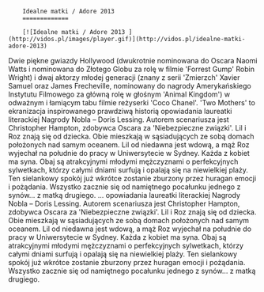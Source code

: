 
        Idealne matki / Adore 2013 
        =============
        
        [![Idealne matki / Adore 2013 ](http://vidos.pl/images/player.gif)](http://vidos.pl/idealne-matki-adore-2013)
        
        
 Dwie piękne gwiazdy Hollywood (dwukrotnie nominowana do Oscara Naomi Watts i nominowana do Złotego Globu za rolę w filmie 'Forrest Gump' Robin Wright) i dwaj aktorzy młodej generacji (znany z serii 'Zmierzch' Xavier Samuel oraz James Frecheville, nominowany do nagrody Amerykańskiego Instytutu Filmowego za główną rolę w głośnym 'Animal Kingdom') w odważnym i łamiącym tabu filmie reżyserki 'Coco Chanel'. 'Two Mothers' to ekranizacja inspirowanego prawdziwą historią opowiadania laureatki literackiej Nagrody Nobla – Doris Lessing. Autorem scenariusza jest Christopher Hampton, zdobywca Oscara za 'Niebezpieczne związki'. Lil i Roz znają się od dziecka. Obie mieszkają w sąsiadujących ze sobą domach położonych nad samym oceanem. Lil od niedawna jest wdową, a mąż Roz wyjechał na południe do pracy w Uniwersytecie w Sydney. Każda z kobiet ma syna. Obaj są atrakcyjnymi młodymi mężczyznami o perfekcyjnych sylwetkach, którzy całymi dniami surfują i opalają się na niewielkiej plaży. Ten sielankowy spokój już wkrótce zostanie zburzony przez huragan emocji i pożądania. Wszystko zacznie się od namiętnego pocałunku jednego z synów… z matką drugiego.  ... opowiadania laureatki literackiej Nagrody Nobla – Doris Lessing. Autorem scenariusza jest Christopher Hampton, zdobywca Oscara za 'Niebezpieczne związki'. Lil i Roz znają się od dziecka. Obie mieszkają w sąsiadujących ze sobą domach położonych nad samym oceanem. Lil od niedawna jest wdową, a mąż Roz wyjechał na południe do pracy w Uniwersytecie w Sydney. Każda z kobiet ma syna. Obaj są atrakcyjnymi młodymi mężczyznami o perfekcyjnych sylwetkach, którzy całymi dniami surfują i opalają się na niewielkiej plaży. Ten sielankowy spokój już wkrótce zostanie zburzony przez huragan emocji i pożądania. Wszystko zacznie się od namiętnego pocałunku jednego z synów… z matką drugiego.
    